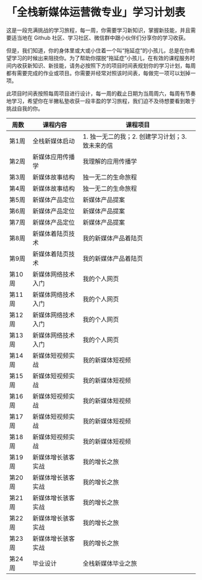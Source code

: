 # 「全栈新媒体运营微专业」学习计划表

这是一段充满挑战的学习旅程，每一周，你需要学习新知识，掌握新技能，并且需要适当地在 Github 社区、学习社区、微信群中跟小伙伴们分享你的学习收获。

但是，我们知道，你的身体里或大或小住着一个叫“拖延症”的小孩儿，总是在你希望学习的时候出来阻挠你。为了帮助你摆脱“拖延症”小孩儿，在有效的课程服务时间内收获新知识、新技能，请务必按照下方的项目时间表规划你的学习计划，每周都有需要完成的作业或项目。你需要并经常对照该时间表，每做完一项可以划掉一项。

此项目时间表按照每周项目进行设计，每一周的截止日期为当周周六，每周有节奏地学习，希望你在半撇私塾收获一段丰盈的学习旅程，我们迫不及待想要看到敢于挑战自我的你。

| 周数   | 课程内容      | 课程项目                         |
| ---- | --------- | ---------------------------- |
| 第1周  | 全栈新媒体启动   | 1. 独一无二的我；2. 创建学习计划；3. 致未来的信 |
| 第2周  | 新媒体应用传播学  | 我理解的应用传播学                    |
| 第3周  | 新媒体故事结构   | 独一无二的生命旅程                    |
| 第4周  | 新媒体故事结构   | 独一无二的生命旅程                    |
| 第5周  | 新媒体产品定位   | 新媒体产品提案                      |
| 第6周  | 新媒体产品定位   | 新媒体产品提案                      |
| 第7周  | 新媒体产品定位   | 新媒体产品提案                      |
| 第8周  | 新媒体着陆页技术  | 我的新媒体产品着陆⻚                   |
| 第9周  | 新媒体着陆页技术  | 我的新媒体产品着陆⻚                   |
| 第10周 | 新媒体网络技术入门 | 我的个人网⻚                       |
| 第11周 | 新媒体网络技术入门 | 我的个人网⻚                       |
| 第12周 | 新媒体网络技术入门 | 我的个人网⻚                       |
| 第13周 | 新媒体网络技术入门 | 我的个人网⻚                       |
| 第14周 | 新媒体短视频实战  | 我的新媒体短视频                     |
| 第15周 | 新媒体短视频实战  | 我的新媒体短视频                     |
| 第16周 | 新媒体短视频实战  | 我的新媒体短视频                     |
| 第17周 | 新媒体短视频实战  | 我的新媒体短视频                     |
| 第18周 | 新媒体短视频实战  | 我的新媒体短视频                     |
| 第19周 | 新媒体增长骇客实战 | 我的增长之旅                       |
| 第20周 | 新媒体增长骇客实战 | 我的增长之旅                       |
| 第21周 | 新媒体增长骇客实战 | 我的增长之旅                       |
| 第22周 | 新媒体增长骇客实战 | 我的增长之旅                       |
| 第23周 | 新媒体增长骇客实战 | 我的增长之旅                       |
| 第24周 | 毕业设计      | 全栈新媒体毕业之旅                    |
